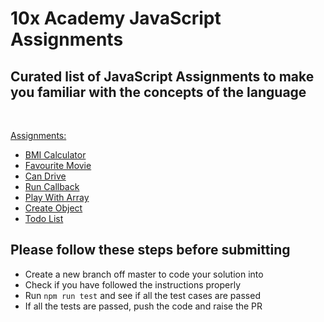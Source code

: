 # 10x Academy JavaScript Assignments

## Curated list of JavaScript Assignments to make you familiar with the concepts of the language

<br />  
  
[Assignments:](assignments)
* [BMI Calculator](assignments/bmi_calculator/BMICalculator.md)
* [Favourite Movie](assignments/favourite_movie/FavouriteMovie.md)
* [Can Drive](assignments/can_drive/CanDrive.md)
* [Run Callback](assignments/run_callback/RunCallback.md)
* [Play With Array](assignments/play_with_array/PlayWithArray.md)
* [Create Object](assignments/create_object/CreateObject.md)
* [Todo List](assignments/todo_list/TodoList.md)

## Please follow these steps before submitting
* Create a new branch off master to code your solution into
* Check if you have followed the instructions properly
* Run ```npm run test``` and see if all the test cases are passed
* If all the tests are passed, push the code and raise the PR 
